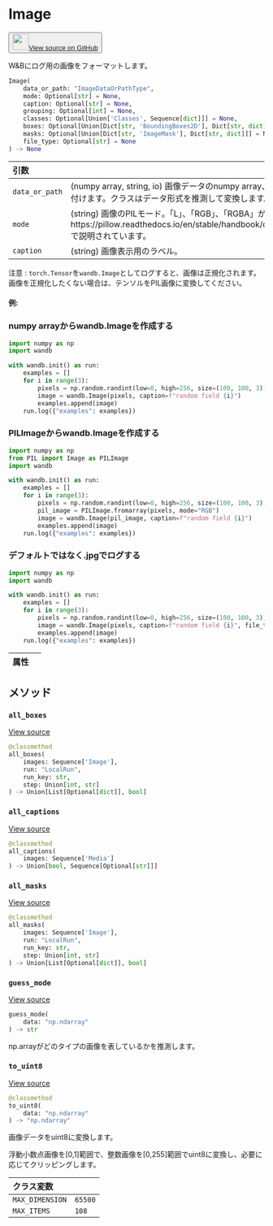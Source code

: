 
# Image

<p><button style={{display: 'flex', alignItems: 'center', backgroundColor: 'white', border: '1px solid #ddd', padding: '10px', borderRadius: '6px', cursor: 'pointer', boxShadow: '0 2px 3px rgba(0,0,0,0.1)', transition: 'all 0.3s'}}><a href='https://www.github.com/wandb/wandb/tree/v0.17.1/wandb/sdk/data_types/image.py#L64-L687' style={{fontSize: '1.2em', display: 'flex', alignItems: 'center'}}><img src='https://github.githubassets.com/images/modules/logos_page/GitHub-Mark.png' height='32px' width='32px' style={{marginRight: '10px'}}/>View source on GitHub</a></button></p>

W&Bにログ用の画像をフォーマットします。

```python
Image(
    data_or_path: "ImageDataOrPathType",
    mode: Optional[str] = None,
    caption: Optional[str] = None,
    grouping: Optional[int] = None,
    classes: Optional[Union['Classes', Sequence[dict]]] = None,
    boxes: Optional[Union[Dict[str, 'BoundingBoxes2D'], Dict[str, dict]]] = None,
    masks: Optional[Union[Dict[str, 'ImageMask'], Dict[str, dict]]] = None,
    file_type: Optional[str] = None
) -> None
```

| 引数 |  |
| :--- | :--- |
|  `data_or_path` |  (numpy array, string, io) 画像データのnumpy array、またはPIL画像を受け付けます。クラスはデータ形式を推測して変換します。 |
|  `mode` |  (string) 画像のPILモード。「L」、「RGB」、「RGBA」が一般的です。詳細はhttps://pillow.readthedocs.io/en/stable/handbook/concepts.html#modes で説明されています。 |
|  `caption` |  (string) 画像表示用のラベル。 |

注意 : `torch.Tensor`を`wandb.Image`としてログすると、画像は正規化されます。画像を正規化したくない場合は、テンソルをPIL画像に変換してください。

#### 例:

### numpy arrayからwandb.Imageを作成する

```python
import numpy as np
import wandb

with wandb.init() as run:
    examples = []
    for i in range(3):
        pixels = np.random.randint(low=0, high=256, size=(100, 100, 3))
        image = wandb.Image(pixels, caption=f"random field {i}")
        examples.append(image)
    run.log({"examples": examples})
```

### PILImageからwandb.Imageを作成する

```python
import numpy as np
from PIL import Image as PILImage
import wandb

with wandb.init() as run:
    examples = []
    for i in range(3):
        pixels = np.random.randint(low=0, high=256, size=(100, 100, 3), dtype=np.uint8)
        pil_image = PILImage.fromarray(pixels, mode="RGB")
        image = wandb.Image(pil_image, caption=f"random field {i}")
        examples.append(image)
    run.log({"examples": examples})
```

### デフォルトではなく.jpgでログする

```python
import numpy as np
import wandb

with wandb.init() as run:
    examples = []
    for i in range(3):
        pixels = np.random.randint(low=0, high=256, size=(100, 100, 3))
        image = wandb.Image(pixels, caption=f"random field {i}", file_type="jpg")
        examples.append(image)
    run.log({"examples": examples})
```

| 属性 |  |
| :--- | :--- |

## メソッド

### `all_boxes`

[View source](https://www.github.com/wandb/wandb/tree/v0.17.1/wandb/sdk/data_types/image.py#L608-L629)

```python
@classmethod
all_boxes(
    images: Sequence['Image'],
    run: "LocalRun",
    run_key: str,
    step: Union[int, str]
) -> Union[List[Optional[dict]], bool]
```

### `all_captions`

[View source](https://www.github.com/wandb/wandb/tree/v0.17.1/wandb/sdk/data_types/image.py#L631-L635)

```python
@classmethod
all_captions(
    images: Sequence['Media']
) -> Union[bool, Sequence[Optional[str]]]
```

### `all_masks`

[View source](https://www.github.com/wandb/wandb/tree/v0.17.1/wandb/sdk/data_types/image.py#L585-L606)

```python
@classmethod
all_masks(
    images: Sequence['Image'],
    run: "LocalRun",
    run_key: str,
    step: Union[int, str]
) -> Union[List[Optional[dict]], bool]
```

### `guess_mode`

[View source](https://www.github.com/wandb/wandb/tree/v0.17.1/wandb/sdk/data_types/image.py#L472-L484)

```python
guess_mode(
    data: "np.ndarray"
) -> str
```

np.arrayがどのタイプの画像を表しているかを推測します。

### `to_uint8`

[View source](https://www.github.com/wandb/wandb/tree/v0.17.1/wandb/sdk/data_types/image.py#L486-L509)

```python
@classmethod
to_uint8(
    data: "np.ndarray"
) -> "np.ndarray"
```

画像データをuint8に変換します。

浮動小数点画像を[0,1]範囲で、整数画像を[0,255]範囲でuint8に変換し、必要に応じてクリッピングします。

| クラス変数 |  |
| :--- | :--- |
|  `MAX_DIMENSION`<a id="MAX_DIMENSION"></a> |  `65500` |
|  `MAX_ITEMS`<a id="MAX_ITEMS"></a> |  `108` |